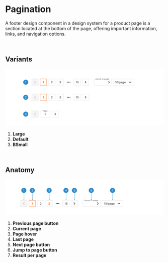 # Pagination

A footer design component in a design system for a product page is a section located at the bottom of the page, offering important information, links, and navigation options.

</br>

## Variants

<img src="../../assets/images/components/pagination-variants.jpg" alt="pagination-variants" width="752"/>

1. <b>Large</b>
2. <b>Default</b>
3. <b>BSmall</b>

</br>

## Anatomy

<img src="../../assets/images/components/pagination-anatomy.jpg" alt="pagination-anatomy" width="752"/>

1. <b>Previous page button</b>
2. <b>Current page</b>
3. <b>Page hover</b>
4. <b>Last page</b>
5. <b>Next page button</b>
6. <b>Jump to page button</b>
7. <b>Result per page</b>
